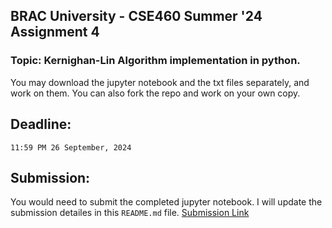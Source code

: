 ## BRAC University - CSE460 Summer '24 Assignment 4
### Topic: Kernighan-Lin Algorithm implementation in python.

You may download the jupyter notebook and the txt files separately, and work on them. You can also fork the repo and work on your own copy.

## Deadline:
`11:59 PM 26 September, 2024`

## Submission: 
You would need to submit the completed jupyter notebook. I will update the submission detailes in this `README.md` file.
[Submission Link](https://forms.gle/opv7CUT99tTsdoYA8)
